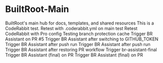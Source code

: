 # BuiltRoot-Main
BuiltRoot's main hub for docs, templates, and shared resources
This is a CodeRabbit test.
Retest with .coderabbit.yml on main
test
Retest CodeRabbit with Pro config
Testing branch protection cache
Trigger BR Assistant on PR #5
Trigger BR Assistant after switching to GITHUB_TOKEN
Trigger BR Assistant after push run
Trigger BR Assistant after push run
Trigger BR Assistant after restoring PR workflow
Trigger br-assistant-final
Trigger BR Assistant (final) on PR
Trigger BR Assistant (final) on PR
